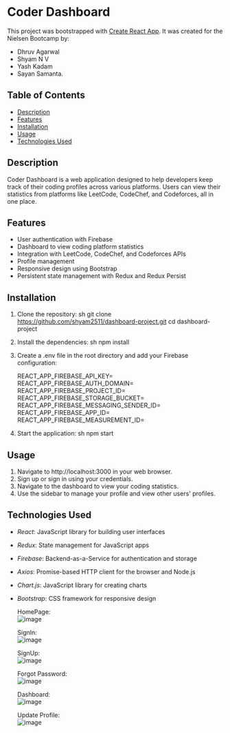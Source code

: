 # Coder Dashboard

This project was bootstrapped with [Create React App](https://github.com/facebook/create-react-app). It was created for the Nielsen Bootcamp by: 

+ Dhruv Agarwal 
+ Shyam N V
+ Yash Kadam 
+ Sayan Samanta.

## Table of Contents
- [Description](#description)
- [Features](#features)
- [Installation](#installation)
- [Usage](#usage)
- [Technologies Used](#technologies-used)

## Description
Coder Dashboard is a web application designed to help developers keep track of their coding profiles across various platforms. Users can view their statistics from platforms like LeetCode, CodeChef, and Codeforces, all in one place.

## Features
- User authentication with Firebase
- Dashboard to view coding platform statistics
- Integration with LeetCode, CodeChef, and Codeforces APIs
- Profile management
- Responsive design using Bootstrap
- Persistent state management with Redux and Redux Persist

## Installation
1. Clone the repository:
   sh
   git clone https://github.com/shyam2511/dashboard-project.git
   cd dashboard-project
   

2. Install the dependencies:
   sh
   npm install
   

3. Create a .env file in the root directory and add your Firebase configuration:
   
   REACT_APP_FIREBASE_API_KEY=<your-firebase-api-key>
   REACT_APP_FIREBASE_AUTH_DOMAIN=<your-firebase-auth-domain>
   REACT_APP_FIREBASE_PROJECT_ID=<your-firebase-project-id>
   REACT_APP_FIREBASE_STORAGE_BUCKET=<your-firebase-storage-bucket>
   REACT_APP_FIREBASE_MESSAGING_SENDER_ID=<your-firebase-messaging-sender-id>
   REACT_APP_FIREBASE_APP_ID=<your-firebase-app-id>
   REACT_APP_FIREBASE_MEASUREMENT_ID=<your-firebase-measurement-id>
   

4. Start the application:
   sh
   npm start
   

## Usage
1. Navigate to http://localhost:3000 in your web browser.
2. Sign up or sign in using your credentials.
3. Navigate to the dashboard to view your coding statistics.
4. Use the sidebar to manage your profile and view other users' profiles.

## Technologies Used
- *React*: JavaScript library for building user interfaces
- *Redux*: State management for JavaScript apps
- *Firebase*: Backend-as-a-Service for authentication and storage
- *Axios*: Promise-based HTTP client for the browser and Node.js
- *Chart.js*: JavaScript library for creating charts
- *Bootstrap*: CSS framework for responsive design

  HomePage:
  <br>
  ![image](https://github.com/shyam2511/dashboard-project/assets/79778864/40694ba6-dd9d-4097-a6c9-6c156ab2f394)


  SignIn:
  <br>
  ![image](https://github.com/shyam2511/dashboard-project/assets/79778864/74e2b259-abc6-41c2-a119-c9835a2da095)

  

  SignUp:
   <br>
  ![image](https://github.com/shyam2511/dashboard-project/assets/79778864/ad7943e4-eb08-4b93-8f67-3732d3609538)

  

  Forgot Password:
   <br>
  ![image](https://github.com/shyam2511/dashboard-project/assets/79778864/81fe5467-0256-4966-ae0b-cd9d5702140e)

  

  Dashboard:
   <br>
  ![image](https://github.com/shyam2511/dashboard-project/assets/79778864/0b947936-437e-47d8-aa6c-121b4562ac9f)

  

  Update Profile:
   <br>
  ![image](https://github.com/shyam2511/dashboard-project/assets/79778864/1139fd3c-f3ff-4887-8535-5d18d94d5d8c)


